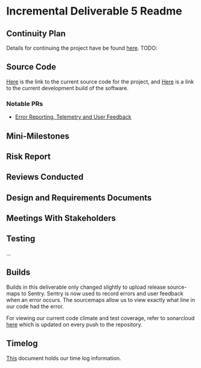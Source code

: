 # Incremental Deliverable 5 Readme

## Continuity Plan

Details for continuing the project have be found [here](TODO!). TODO:

## Source Code

[Here](https://github.com/UniversityOfSaskatchewanCMPT371/term-project-fall2019-team-2/tree/ID5/src) is the link to the current source code for the project, and [Here](https://dev.braunson.me/) is a link to the current development build of the software.

### Notable PRs

- [Error Reporting, Telemetry and User Feedback](https://github.com/UniversityOfSaskatchewanCMPT371/term-project-fall2019-team-2/pull/141)

## Mini-Milestones


## Risk Report


## Reviews Conducted


## Design and Requirements Documents


## Meetings With Stakeholders


## Testing

...

## Builds

Builds in this deliverable only changed slightly to upload release source-maps to Sentry. Sentry
is now used to record errors and user feedback when an error occurs. The sourcemaps allow us to view
exactly what line in our code had the error.

For viewing our current code climate and test coverage, refer to sonarcloud [here](https://sonarcloud.io/dashboard?id=cmpt371-team2) which is updated on every push to the repository.

## Timelog

[This](https://docs.google.com/spreadsheets/d/1NQE-0Cl15hqOMuEmQf0g8BnSgYWp-6AZVLhdm_tuwbE/edit#gid=688492208) document holds our time log information.

